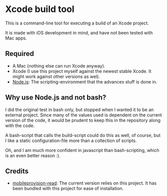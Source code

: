 Xcode build tool
================

This is a command-line tool for executing a build of an Xcode project.

It is made with iOS development in mind, and have not been tested with Mac apps.


Required
--------

-   A Mac (nothing else can run Xcode anyway).
-   Xcode (I use this project myself against the newest stable Xcode. It might
    work against other versions as wel).
-   [Node.js](https://nodejs.org): The scripting-environment that the advances
    stuff is done in.


Why use Node.js and not bash?
-----------------------------

I did the original test in bash only, but stopped when I wanted it to be an
external project. Since many of the values used is dependent on the current
version of the code, it would be prudent to keep this in the repository along
with the code.

A bash-script that calls the build-script could do this as well, of course, but
I like a static configuration-file more than a collection of scripts.

Oh, and I am much more confident in javascript than bash-scripting, which is an
even better reason :).

Credits
-------

-   [mobileprovision-read](https://github.com/0xc010d/mobileprovision-read):
    The current version relies on this project. It has been bundled with this
    project for ease of installation.
